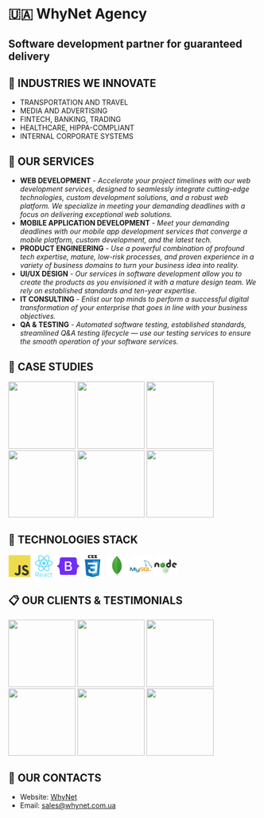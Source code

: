 # 🇺🇦 WhyNet Agency
## Software development partner for guaranteed delivery


## 🌟 INDUSTRIES WE INNOVATE
- TRANSPORTATION AND TRAVEL
- MEDIA AND ADVERTISING
- FINTECH, BANKING, TRADING
- HEALTHCARE, HIPPA-COMPLIANT
- INTERNAL CORPORATE SYSTEMS


## 📂 OUR SERVICES
- **WEB DEVELOPMENT** - *Accelerate your project timelines with our web development services, designed to seamlessly integrate cutting-edge technologies, custom development solutions, and a robust web platform. We specialize in meeting your demanding deadlines with a focus on delivering exceptional web solutions.*
- **MOBILE APPLICATION DEVELOPMENT** - *Meet your demanding deadlines with our mobile app development services that converge a mobile platform, custom development, and the latest tech.* 
- **PRODUCT ENGINEERING** - *Use a powerful combination of profound tech expertise, mature, low-risk processes, and proven experience in a variety of business domains to turn your business idea into reality.*
- **UI/UX DESIGN** - *Our services in software development allow you to create the products as you envisioned it with a mature design team. We rely on established standards and ten-year expertise.*
- **IT CONSULTING** - *Enlist our top minds to perform a successful digital transformation of your enterprise that goes in line with your business objectives.*
- **QA & TESTING** - *Automated software testing, established standards, streamlined Q&A testing lifecycle — use our testing services to ensure the smooth operation of your software services.*


## 💼 CASE STUDIES
<p align="left" dir="auto">
<img src="https://whynet.agency/wp-content/uploads/2024/01/ovodu_en.jpg" width="135" height="135"  style="max-width: 100%;">
<img src="https://whynet.agency/wp-content/uploads/2024/01/calidad_en.jpg" width="135" height="135"  style="max-width: 100%;">
<img src="https://whynet.agency/wp-content/uploads/2024/01/waves-case.png" width="135" height="135"  style="max-width: 100%;">
<img src="https://whynet.agency/wp-content/uploads/2023/12/adf%D1%8C%D1%88%D1%82.png" width="135" height="135"  style="max-width: 100%;">
<img src="https://whynet.agency/wp-content/uploads/2023/12/respect-mebel.png" width="135" height="135"  style="max-width: 100%;">
<img src="https://whynet.agency/wp-content/uploads/2023/12/cyber.png" width="135" height="135"  style="max-width: 100%;">
</p>


## 🚀 TECHNOLOGIES STACK
<p align="left" dir="auto">
<img src="https://raw.githubusercontent.com/devicons/devicon/master/icons/javascript/javascript-original.svg" alt="javascript" width="45" height="45" style="max-width: 100%;">
<img src="https://raw.githubusercontent.com/devicons/devicon/master/icons/react/react-original-wordmark.svg" alt="react" width="45" height="45" style="max-width: 100%;">
<img src="https://raw.githubusercontent.com/devicons/devicon/master/icons/bootstrap/bootstrap-plain.svg" alt="bootstrap" width="45" height="45" style="max-width: 100%;">
<img src="https://raw.githubusercontent.com/devicons/devicon/master/icons/css3/css3-original-wordmark.svg" alt="css3" width="45" height="45" style="max-width: 100%;">
<img src="https://raw.githubusercontent.com/devicons/devicon/master/icons/mongodb/mongodb-original.svg" alt="mongodb" width="45" height="45" style="max-width: 100%;">
<img src="https://raw.githubusercontent.com/devicons/devicon/master/icons/mysql/mysql-original-wordmark.svg" alt="mysql" width="45" height="45" style="max-width: 100%;">
<img src="https://raw.githubusercontent.com/devicons/devicon/master/icons/nodejs/nodejs-original-wordmark.svg" alt="nodejs" width="45" height="45" style="max-width: 100%;">
</p>

## 📋 OUR CLIENTS & TESTIMONIALS
<p align="left" dir="auto">
  <img src="https://whynet.agency/wp-content/uploads/2023/08/case-2.png" width="135" height="135"  style="max-width: 100%;">
  <img src="https://whynet.agency/wp-content/uploads/2023/08/case-1.png" width="135" height="135"  style="max-width: 100%;">
  <img src="https://whynet.agency/wp-content/uploads/2023/08/case-4.jpg" width="135" height="135"  style="max-width: 100%;">
  <img src="https://whynet.agency/wp-content/uploads/2023/08/case-6.png" width="135" height="135"  style="max-width: 100%;">
  <img src="https://whynet.agency/wp-content/uploads/2023/08/case-5.png" width="135" height="135"  style="max-width: 100%;">
  <img src="https://whynet.agency/wp-content/uploads/2023/08/case-3.png" width="135" height="135"  style="max-width: 100%;">
</p>

## 📇 OUR CONTACTS
- Website: [WhyNet](https://en.whynet.com.ua)
- Email: sales@whynet.com.ua
